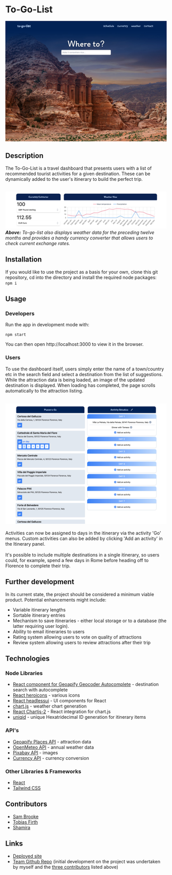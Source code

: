 # To-Go-List
![Image of search box with full screen image in background](/images/to-go-top.jpg)
## Description

The To-Go-List is a travel dashboard that presents users with a list of recommended tourist activities for a given destination. These can be dynamically added to the user's itinerary to build the perfect trip. <br /><br />

![Image of Lower Section of Website](/images/to-go-curr-weather.jpg)
***Above:** To-go-list also displays weather data for the preceding twelve months and provides a handy currency converter that allows users to check current exchange rates.*

## Installation

If you would like to use the project as a basis for your own, clone this git repository, cd into the directory and install the required node packages:<br />
``
npm i
``

## Usage
### Developers

Run the app in development mode with:<br />
```
npm start
```
You can then open http://localhost:3000 to view it in the browser.

### Users
To use the dashboard itself, users simply enter the name of a town/country etc in the search field and select a destination from the list of suggestions. While the attraction data is being loaded, an image of the updated destination is displayed. When loading has completed, the page scrolls automatically to the attraction listing.<br /><br />

![Image of Lower Section of Website](/images/to-go-mid.jpg)<br /><br />
Activities can now be assigned to days in the itinerary via the activity 'Go' menus. Custom activities can also be added by clicking 'Add an activity' in the Itinerary panel.<br /><br />
It's possible to include multiple destinations in a single itinerary, so users could, for example, spend a few days in Rome before heading off to Florence to complete their trip.


## Further development

In its current state, the project should be considered a minimum viable product. Potential enhancements might include:
- Variable itinerary lengths
- Sortable itinerary entries
- Mechanism to save itineraries - either local storage or to a database (the latter requiring user login).
- Ability to email itineraries to users
- Rating system allowing users to vote on quality of attractions
- Review system allowing users to review attractions after their trip


## Technologies

### Node Libraries
- [React component for Geoapify Geocoder Autocomplete](https://www.npmjs.com/package/@geoapify/react-geocoder-autocomplete) - destination search with autocomplete
- [React heroicons](https://www.npmjs.com/package/@heroicons/react) - various icons
- [React headlessui](https://www.npmjs.com/package/@headlessui/react) - UI components for React
- [chart.js](https://www.npmjs.com/package/chart.js) - weather chart generation
- [React Chartjs-2](https://react-chartjs-2.js.org/) - React integration for chart.js 
- [uniqid](https://www.npmjs.com/package/uniqid) - unique Hexatridecimal ID generation for itinerary items

### API's
- [Geoapify Places API](https://apidocs.geoapify.com/docs/places/#about) - attraction data
- [OpenMeteo API](https://open-meteo.com/) - annual weather data
- [Pixabay API](https://pixabay.com/api/docs/) - images
- [Currency API](https://github.com/fawazahmed0/currency-api) - currency conversion

### Other Libraries & Frameworks
- [React](https://reactjs.org/)
- [Tailwind CSS](https://tailwindcss.com/)

## Contributors
- [Sam Brooke](https://github.com/Sam010000101)
- [Tobias Firth](https://github.com/tobias-firth)
- [Shamira](https://github.com/shamira30)

## Links
- [Deployed site](https://to-go-list.netlify.app)
- [Team Github Repo](https://github.com/Sam010000101/to-go-list) (initial development on the project was undertaken by myself and the  [three contributors](#contributors) listed above)

